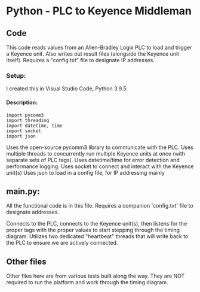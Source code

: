 # Python - PLC to Keyence Middleman

## Code
This code reads values from an Allen-Bradley Logix PLC to load and trigger a Keyence unit. Also writes out result files (alongside the Keyence unit itself). Requires a "config.txt" file to designate IP addresses.

### Setup:
I created this in Visual Studio Code, Python 3.9.5

#### Description:
```
import pycomm3
import threading
import datetime, time
import socket
import json
```

Uses the open-source pycomm3 library to communicate with the PLC.
Uses multiple threads to concurrently run multiple Keyence units at once (with separate sets of PLC tags).
Uses datetime/time for error detection and performance logging.
Uses socket to connect and interact with the Keyence unit(s)
Uses json to load in a config file, for IP addressing mainly

## main.py:
All the functional code is in this file. Requires a companion 'config.txt' file to designate addresses.

Connects to the PLC, connects to the Keyence unit(s), then listens for the proper tags with the proper values to start stepping through the timing diagram. Utilizes two dedicated "heartbeat" threads that will write back to the PLC to ensure we are actively connected.

## Other files
Other files here are from various tests built along the way. They are NOT required to run the platform and work through the timing diagram.